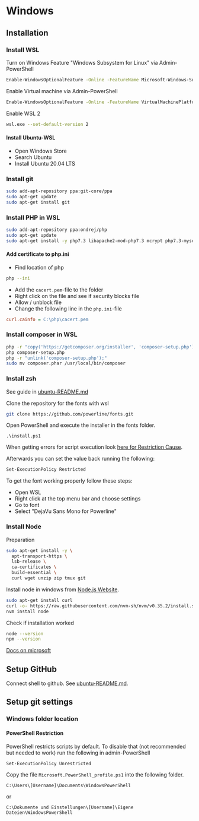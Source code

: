 # Windows

## Installation

### Install WSL
Turn on Windows Feature "Windows Subsystem for Linux" via Admin-PowerShell
```sh
Enable-WindowsOptionalFeature -Online -FeatureName Microsoft-Windows-Subsystem-Linux
```

Enable Virtual machine via Admin-PowerShell
```sh
Enable-WindowsOptionalFeature -Online -FeatureName VirtualMachinePlatform
```

Enable WSL 2
```sh
wsl.exe --set-default-version 2
```

#### Install Ubuntu-WSL

* Open Windows Store
* Search Ubuntu
* Install Ubuntu 20.04 LTS


### Install git
```sh
sudo add-apt-repository ppa:git-core/ppa
sudo apt-get update
sudo apt-get install git
```

### Install PHP in WSL

```sh
sudo add-apt-repository ppa:ondrej/php
sudo apt-get update
sudo apt-get install -y php7.3 libapache2-mod-php7.3 mcrypt php7.3-mysql php7.3-mbstring php7.3-gettext php7.3-xml php7.3-json php7.3-curl php7.3-zip
```

#### Add certificate to php.ini

- Find location of php

```sh
php --ini
```

- Add the `cacert.pem`-file to the folder
- Right click on the file and see if security blocks file
- Allow / unblock file
- Change the following line in the `php.ini`-file

```ini
curl.cainfo = C:\php\cacert.pem
```

### Install composer in WSL

```sh
php -r "copy('https://getcomposer.org/installer', 'composer-setup.php');"
php composer-setup.php
php -r "unlink('composer-setup.php');"
sudo mv composer.phar /usr/local/bin/composer
```

### Install zsh
See guide in [ubuntu-README.md](../ubuntu/README.md#zsh)

Clone the repository for the fonts with wsl
```sh
git clone https://github.com/powerline/fonts.git
```

Open PowerShell and execute the installer in the fonts folder.
```
.\install.ps1
```
When getting errors for script execution look [here for Restriction Cause](#powershell-restriction).

Afterwards you can set the value back running the following:
```sh
Set-ExecutionPolicy Restricted
```

To get the font working properly follow these steps:

* Open WSL
* Right click at the top menu bar and choose settings
* Go to font
* Select "DejaVu Sans Mono for Powerline"

### Install Node

Preparation
```sh
sudo apt-get install -y \
  apt-transport-https \
  lsb-release \
  ca-certificates \
  build-essential \
  curl wget unzip zip tmux git
```

Install node in windows from [Node.js Website](https://nodejs.org/en/download/).
```sh
sudo apt-get install curl
curl -o- https://raw.githubusercontent.com/nvm-sh/nvm/v0.35.2/install.sh | bash
nvm install node
```

Check if installation worked
```sh
node --version
npm --version
```
[Docs on microsoft](https://docs.microsoft.com/en-us/windows/nodejs/setup-on-wsl2)

## Setup GitHub

Connect shell to github. See [ubuntu-README.md](../ubuntu/README.md#github).

## Setup git settings

### Windows folder location

#### <a name="powershell-restriction"></a>PowerShell Restriction
PowerShell restricts scripts by default. To disable that (not recommended but needed to work) run the following in admin-PowerShell
```sh
Set-ExecutionPolicy Unrestricted
```

Copy the file `Microsoft.PowerShell_profile.ps1` into the following folder.

```
C:\Users\[Username]\Documents\WindowsPowerShell
```

or

```
C:\Dokumente und Einstellungen\[Username]\Eigene Dateien\WindowsPowerShell
```

## 